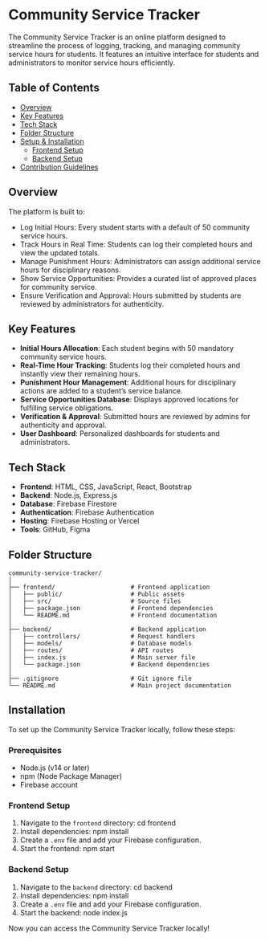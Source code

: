 # Community Service Tracker

The Community Service Tracker is an online platform designed to streamline the process of logging, tracking, and managing community service hours for students. It features an intuitive interface for students and administrators to monitor service hours efficiently.

## Table of Contents
- [Overview](#overview)
- [Key Features](#key-features)
- [Tech Stack](#tech-stack)
- [Folder Structure](#folder-structure)
- [Setup & Installation](#setup--installation)
  - [Frontend Setup](#frontend-setup)
  - [Backend Setup](#backend-setup)
- [Contribution Guidelines](#contribution-guidelines)

## Overview
The platform is built to:
- Log Initial Hours: Every student starts with a default of 50 community service hours.
- Track Hours in Real Time: Students can log their completed hours and view the updated totals.
- Manage Punishment Hours: Administrators can assign additional service hours for disciplinary reasons.
- Show Service Opportunities: Provides a curated list of approved places for community service.
- Ensure Verification and Approval: Hours submitted by students are reviewed by administrators for authenticity.

## Key Features
- **Initial Hours Allocation**: Each student begins with 50 mandatory community service hours.
- **Real-Time Hour Tracking**: Students log their completed hours and instantly view their remaining hours.
- **Punishment Hour Management**: Additional hours for disciplinary actions are added to a student’s service balance.
- **Service Opportunities Database**: Displays approved locations for fulfilling service obligations.
- **Verification & Approval**: Submitted hours are reviewed by admins for authenticity and approval.
- **User  Dashboard**: Personalized dashboards for students and administrators.

## Tech Stack
- **Frontend**: HTML, CSS, JavaScript, React, Bootstrap
- **Backend**: Node.js, Express.js
- **Database**: Firebase Firestore
- **Authentication**: Firebase Authentication
- **Hosting**: Firebase Hosting or Vercel
- **Tools**: GitHub, Figma

## Folder Structure
```
community-service-tracker/
│
├── frontend/                     # Frontend application
│   ├── public/                   # Public assets
│   ├── src/                      # Source files
│   ├── package.json              # Frontend dependencies
│   └── README.md                 # Frontend documentation
│
├── backend/                      # Backend application
│   ├── controllers/              # Request handlers
│   ├── models/                   # Database models
│   ├── routes/                   # API routes
│   ├── index.js                  # Main server file
│   └── package.json              # Backend dependencies
│
├── .gitignore                    # Git ignore file
└── README.md                     # Main project documentation
```
## Installation

To set up the Community Service Tracker locally, follow these steps:

### Prerequisites
- Node.js (v14 or later)
- npm (Node Package Manager)
- Firebase account

### Frontend Setup
1. Navigate to the `frontend` directory:
   cd frontend
2. Install dependencies:
   npm install
3. Create a `.env` file and add your Firebase configuration.
4. Start the frontend:
   npm start

### Backend Setup
1. Navigate to the `backend` directory:
   cd backend
2. Install dependencies:
   npm install
3. Create a `.env` file and add your Firebase configuration.
4. Start the backend:
   node index.js

Now you can access the Community Service Tracker locally!
